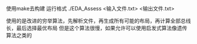 使用make去构建
运行格式
./EDA_Assess <输入文件.txt> <输出文件.txt>

使用的是改进的穷举算法，先解析文件，再生成所有可能的布局，再计算全部总线长，最后选择最优布局
但是这个算法很慢，如果允许可以使用启发式算法像遗传算法之类的
